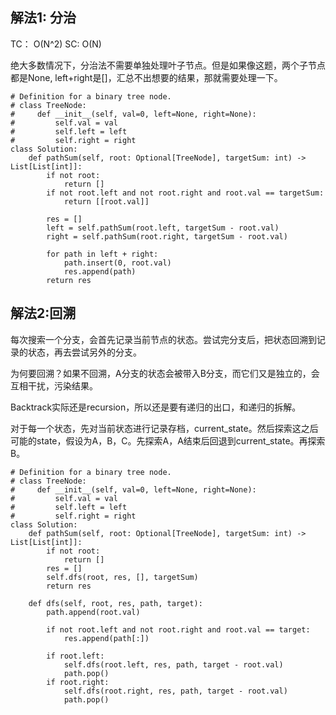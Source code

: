 ## 解法1: 分治
TC： O(N^2) SC: O(N)

绝大多数情况下，分治法不需要单独处理叶子节点。但是如果像这题，两个子节点都是None, left+right是[]，汇总不出想要的结果，那就需要处理一下。

```
# Definition for a binary tree node.
# class TreeNode:
#     def __init__(self, val=0, left=None, right=None):
#         self.val = val
#         self.left = left
#         self.right = right
class Solution:
    def pathSum(self, root: Optional[TreeNode], targetSum: int) -> List[List[int]]:
        if not root:
            return []
        if not root.left and not root.right and root.val == targetSum:
            return [[root.val]]
        
        res = []
        left = self.pathSum(root.left, targetSum - root.val)
        right = self.pathSum(root.right, targetSum - root.val)

        for path in left + right:
            path.insert(0, root.val)
            res.append(path)
        return res
```

## 解法2:回溯
每次搜索一个分支，会首先记录当前节点的状态。尝试完分支后，把状态回溯到记录的状态，再去尝试另外的分支。

为何要回溯？如果不回溯，A分支的状态会被带入B分支，而它们又是独立的，会互相干扰，污染结果。

Backtrack实际还是recursion，所以还是要有递归的出口，和递归的拆解。

对于每一个状态，先对当前状态进行记录存档，current_state。然后探索这之后可能的state，假设为A，B，C。先探索A，A结束后回退到current_state。再探索B。

```
# Definition for a binary tree node.
# class TreeNode:
#     def __init__(self, val=0, left=None, right=None):
#         self.val = val
#         self.left = left
#         self.right = right
class Solution:
    def pathSum(self, root: Optional[TreeNode], targetSum: int) -> List[List[int]]:
        if not root:
            return []
        res = []
        self.dfs(root, res, [], targetSum)
        return res
        
    def dfs(self, root, res, path, target):
        path.append(root.val)
        
        if not root.left and not root.right and root.val == target:
            res.append(path[:])
        
        if root.left:
            self.dfs(root.left, res, path, target - root.val)
            path.pop()
        if root.right:
            self.dfs(root.right, res, path, target - root.val)
            path.pop()
```
